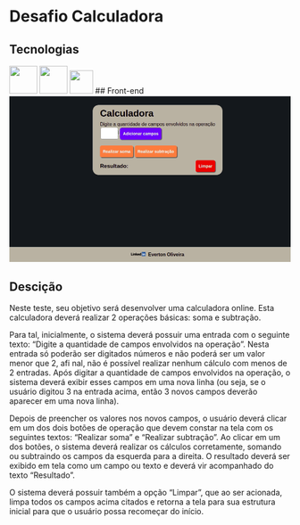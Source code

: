 # Desafio Calculadora

## Tecnologias
<span>
<img src="https://cdn.icon-icons.com/icons2/2415/PNG/512/html_original_wordmark_logo_icon_146478.png" width="50" height="50">
<img src="https://cdn.icon-icons.com/icons2/2415/PNG/512/css_original_wordmark_logo_icon_146576.png" width="50" height="50">
<img src="https://cdn.icon-icons.com/icons2/2108/PNG/512/javascript_icon_130900.png" width="42" height="42">
</span>
## Front-end
<img src="https://github.com/tonoliveira96/desafio-calculadora/blob/master/assets/Peek-calculadora.gif?raw=true" />

## Descição

Neste teste, seu objetivo será desenvolver uma calculadora online.
Esta calculadora deverá realizar 2 operações básicas: soma e subtração.

Para tal, inicialmente, o sistema deverá possuir uma entrada com o seguinte texto: “Digite a quantidade de campos envolvidos na operação”.
Nesta entrada só poderão ser digitados números e não poderá ser um valor menor que 2, afi nal, não é possível realizar nenhum cálculo com menos de 2 entradas.
Após digitar a quantidade de campos envolvidos na operação, o sistema deverá exibir esses campos em uma nova linha (ou seja, se o usuário digitou 3 na entrada acima, então 3 novos campos deverão aparecer em
uma nova linha).

Depois de preencher os valores nos novos campos, o usuário deverá clicar em um dos dois botões de operação que devem constar na tela com os seguintes textos: “Realizar soma” e “Realizar subtração”. Ao clicar em um dos botões, o sistema deverá realizar os cálculos corretamente, somando
ou subtraindo os campos da esquerda para a direita. O resultado deverá ser exibido em tela como um campo ou texto e deverá vir acompanhado do texto “Resultado”.

O sistema deverá possuir também a opção “Limpar”, que ao ser acionada, limpa todos os campos acima citados e retorna a tela para sua estrutura inicial para que o usuário possa recomeçar do início.